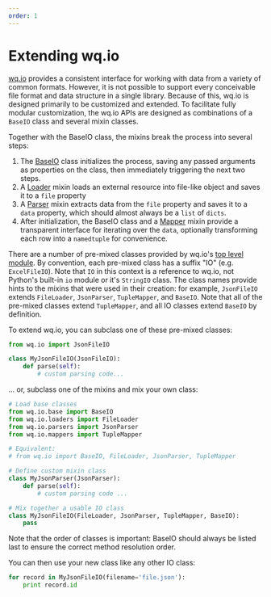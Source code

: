 ```yaml
---
order: 1
---
```


Extending wq.io
===============
[wq.io] provides a consistent interface for working with data from a variety of common formats.  However, it is not possible to support every conceivable file format and data structure in a single library.  Because of this, wq.io is designed primarily to be customized and extended.  To facilitate fully modular customization, the wq.io APIs are designed as combinations of a `BaseIO` class and several mixin classes.

Together with the BaseIO class, the mixins break the process into several steps:

1. The [BaseIO] class initializes the process, saving any passed arguments as properties on the class, then immediately triggering the next two steps.
2. A [Loader] mixin loads an external resource into file-like object and saves it to a `file` property
3. A [Parser] mixin extracts data from the `file` property and saves it to a `data` property, which should almost always be a `list` of `dicts`.
4. After initialization, the BaseIO class and a [Mapper] mixin provide a transparent interface for iterating over the `data`, optionally transforming each row into a `namedtuple` for convenience.

There are a number of pre-mixed classes provided by wq.io's [top level module].  By convention, each pre-mixed class has a suffix "IO" (e.g. `ExcelFileIO`).  Note that `IO` in this context is a reference to wq.io, not Python's built-in `io` module or it's `StringIO` class.  The class names provide hints to the mixins that were used in their creation: for example, `JsonFileIO` extends `FileLoader`, `JsonParser`, `TupleMapper`, and `BaseIO`.  Note that all of the pre-mixed classes extend `TupleMapper`, and all IO classes extend `BaseIO` by definition.

To extend wq.io, you can subclass one of these pre-mixed classes:

```python
from wq.io import JsonFileIO

class MyJsonFileIO(JsonFileIO):
    def parse(self):
        # custom parsing code...
```

... or, subclass one of the mixins and mix your own class:

```python
# Load base classes
from wq.io.base import BaseIO
from wq.io.loaders import FileLoader
from wq.io.parsers import JsonParser
from wq.io.mappers import TupleMapper

# Equivalent:
# from wq.io import BaseIO, FileLoader, JsonParser, TupleMapper

# Define custom mixin class
class MyJsonParser(JsonParser):
    def parse(self):
        # custom parsing code ...

# Mix together a usable IO class
class MyJsonFileIO(FileLoader, JsonParser, TupleMapper, BaseIO):
    pass
```

Note that the order of classes is important: BaseIO should always be listed last to ensure the correct method resolution order.

You can then use your new class like any other IO class:

```python
for record in MyJsonFileIO(filename='file.json'):
    print record.id
```

[wq.io]: http://wq.io/wq.io
[BaseIO]: http://wq.io/docs/base-io
[Loader]: http://wq.io/docs/loaders
[Parser]: http://wq.io/docs/parsers
[Mapper]: http://wq.io/docs/mappers
[top level module]: https://github.com/wq/wq.io/blob/master/__init__.py
